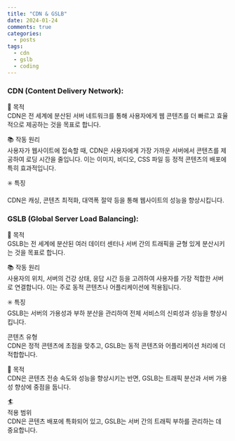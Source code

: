 ```yaml
---
title: "CDN & GSLB"
date: 2024-01-24
comments: true
categories:
  - posts
tags:
  - cdn
  - gslb
  - coding
---
```


<div class="sc-bXTejn FTZwa"><div class="sc-eGRUor gdnhbG atom-one"><h3 id="cdn-content-delivery-network">CDN (Content Delivery Network):</h3>
<p>🎯 목적<br>
CDN은 전 세계에 분산된 서버 네트워크를 통해 사용자에게 웹 콘텐츠를 더 빠르고 효율적으로 제공하는 것을 목표로 합니다.</p>
<p>📚 작동 원리<br>
사용자가 웹사이트에 접속할 때, CDN은 사용자에게 가장 가까운 서버에서 콘텐츠를 제공하여 로딩 시간을 줄입니다. 이는 이미지, 비디오, CSS 파일 등 정적 콘텐츠의 배포에 특히 효과적입니다.</p>
<p>✳️ 특징</p>
<p>CDN은 캐싱, 콘텐츠 최적화, 대역폭 절약 등을 통해 웹사이트의 성능을 향상시킵니다.</p>
<h3 id="gslb-global-server-load-balancing">GSLB (Global Server Load Balancing):</h3>
<p>🎯 목적<br>
GSLB는 전 세계에 분산된 여러 데이터 센터나 서버 간의 트래픽을 균형 있게 분산시키는 것을 목표로 합니다.</p>
<p>📚 작동 원리<br>
사용자의 위치, 서버의 건강 상태, 응답 시간 등을 고려하여 사용자를 가장 적합한 서버로 연결합니다. 이는 주로 동적 콘텐츠나 어플리케이션에 적용됩니다.</p>
<p>✳️ 특징<br>
GSLB는 서버의 가용성과 부하 분산을 관리하여 전체 서비스의 신뢰성과 성능을 향상시킵니다.</p>
<p>콘텐츠 유형<br>
CDN은 정적 콘텐츠에 초점을 맞추고, GSLB는 동적 콘텐츠와 어플리케이션 처리에 더 적합합니다.</p>
<p>🎯 목적<br>
CDN은 콘텐츠 전송 속도와 성능을 향상시키는 반면, GSLB는 트래픽 분산과 서버 가용성 향상에 중점을 둡니다.</p>
<p>🏄<br>
적용 범위<br>
CDN은 콘텐츠 배포에 특화되어 있고, GSLB는 서버 간의 트래픽 부하를 관리하는 데 중요합니다.</p></div></div>
